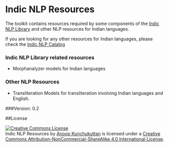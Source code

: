 # Indic NLP Resources

The toolkit contains resources required by some components of the [Indic NLP Library](https://github.com/anoopkunchukuttan/indic_nlp_resources) and other NLP resources for Indian languages. 

If you are looking for any other resources for Indian languages, please check the [Indic NLP Catalog](https://github.com/indicnlpweb/indicnlp_catalog)

### Indic NLP Library related resources 

- Morphanalyzer models for Indian languages
 
### Other NLP Resources
- Transliteration Models for transliteration involving Indian languages and English. 

###Version: 0.2

##License

<a rel="license" href="http://creativecommons.org/licenses/by-nc-sa/4.0/"><img alt="Creative Commons License" style="border-width:0" src="https://i.creativecommons.org/l/by-nc-sa/4.0/88x31.png" /></a><br /><span xmlns:dct="http://purl.org/dc/terms/" href="http://purl.org/dc/dcmitype/Dataset" property="dct:title" rel="dct:type">Indic NLP Resources</span> by <a xmlns:cc="http://creativecommons.org/ns#" href="https://github.com/anoopkunchukuttan/indic_nlp_library_resources" property="cc:attributionName" rel="cc:attributionURL">Anoop Kunchukuttan</a> is licensed under a <a rel="license" href="http://creativecommons.org/licenses/by-nc-sa/4.0/">Creative Commons Attribution-NonCommercial-ShareAlike 4.0 International License</a>.
